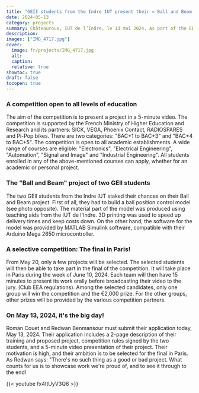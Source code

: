```yaml
---
title: "GEII students from the Indre IUT present their « Ball and Beam » project at the national EEA Club competition."
date: 2024-05-13
category: projects
summary: Châteauroux, IUT de l’Indre, le 13 mai 2024. As part of the EEA Club's « My project in 5 minutes » competition, students Roman Couet and Redwan Benmansour are submitting their video entries today. Their goal:' to win the competition and the €2,000 prize.
description:
images: ["IMG_4717.jpg"]
cover:
  image: fr/projects/IMG_4717.jpg
  alt:
  caption:
  relative: true
showtoc: true
draft: false
tocopen: true
---
```


### A competition open to all levels of education
The aim of the competition is to present a project in a 5-minute video. The competition is supported by the French Ministry of Higher Education and Research and its partners: SICK, VEGA, Phoenix Contact, RADIOSPARES and Pi-Pop bikes. There are two categories: "BAC+1 to BAC+3" and "BAC+4 to BAC+5". The competition is open to all academic establishments. A wide range of courses are eligible: "Electronics", "Electrical Engineering", "Automation", "Signal and Image" and "Industrial Engineering". All students enrolled in any of the above-mentioned courses can apply, whether for an academic or personal project.
### The "Ball and Beam" project of two GEII students
The two GEII students from the Indre IUT staked their chances on their Ball and Beam project. First of all, they had to build a ball position control model (see photo opposite). The material part of the model was produced using teaching aids from the IUT de l'Indre. 3D printing was used to speed up delivery times and keep costs down. On the other hand, the software for the model was provided by MATLAB Simulink software, compatible with their Arduino Mega 2650 microcontroller.
### A selective competition: The final in Paris!
From May 20, only a few projects will be selected. The selected students will then be able to take part in the final of the competition. It will take place in Paris during the week of June 10, 2024. Each team will then have 15 minutes to present its work orally before broadcasting their video to the jury. (Club EEA regulations). Among the selected candidates, only one group will win the competition and the €2,000 prize. For the other groups, other prizes will be provided by the various competition partners.
### On May 13, 2024, it's the big day!
Roman Couet and Redwan Benmansour must submit their application today, May 13, 2024. Their application includes a 2-page description of their training and proposed project, competition rules signed by the two students, and a 5-minute video presentation of their project. Their motivation is high, and their ambition is to be selected for the final in Paris. As Redwan says: "There's no such thing as a good or bad project. What counts for us is to showcase work we're proud of, and to see it through to the end!

{{< youtube fx4ItUyV3Q8 >}}
